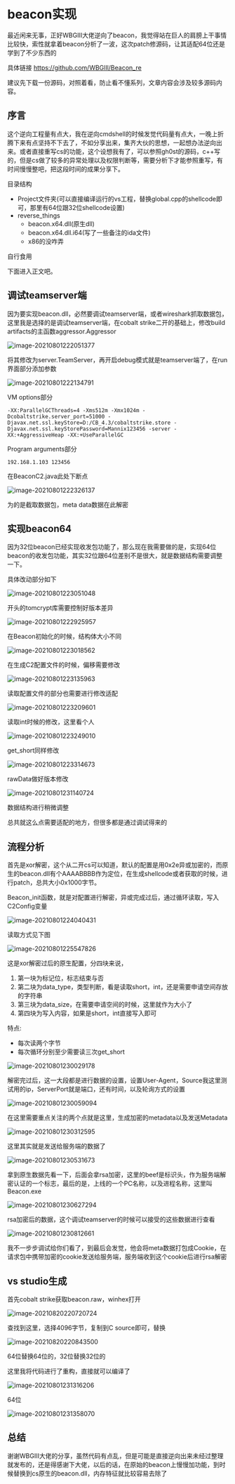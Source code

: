 # beacon实现

最近闲来无事，正好WBGIII大佬逆向了beacon，我觉得站在巨人的肩膀上干事情比较快，索性就拿着beacon分析了一波，这次patch修源码，让其适配64位还是学到了不少东西的

具体链接 https://github.com/WBGlIl/Beacon_re

建议先下载一份源码，对照着看，防止看不懂系列，文章内容会涉及较多源码内容。

## 序言

这个逆向工程量有点大，我在逆向cmdshell的时候发觉代码量有点大，一晚上折腾下来有点坚持不下去了，不如分享出来，集齐大伙的思想，一起想办法逆向出来。或者直接重写cs的功能，这个设想我有了，可以参照gh0st的源码，c++写的，但是cs做了较多的异常处理以及权限判断等，需要分析下才能参照重写，有时间慢慢整吧，把这段时间的成果分享下。

目录结构

- Project文件夹(可以直接编译运行的vs工程，替换global.cpp的shellcode即可，那里有64位跟32位shellcode设置)
- reverse_things
  - beacon.x64.dll(原生dll)
  - beacon.x64.dll.i64(写了一些备注的ida文件)
  - x86的没咋弄

自行食用



下面进入正文吧。



## 调试teamserver端

因为要实现beacon.dll，必然要调试teamserver端，或者wireshark抓取数据包，这里我是选择的是调试teamserver端，在cobalt strike二开的基础上，修改build artifacts的主函数aggressor.Aggressor

![image-20210801222051377](imgs/beacon_imple/image-20210801222051377.png)

将其修改为server.TeamServer，再开启debug模式就是teamserver端了，在run界面部分添加参数

![image-20210801222134791](imgs/beacon_imple/image-20210801222134791.png)

VM options部分

```
-XX:ParallelGCThreads=4 -Xms512m -Xmx1024m -Dcobaltstrike.server_port=51000 -Djavax.net.ssl.keyStore=D:/CB_4.3/cobaltstrike.store -Djavax.net.ssl.keyStorePassword=Mannix123456 -server -XX:+AggressiveHeap -XX:+UseParallelGC
```

Program arguments部分

```
192.168.1.103 123456
```

在BeaconC2.java此处下断点

![image-20210801222326137](imgs/beacon_imple/image-20210801222326137.png)

为的是截取数据包，meta data数据在此解密

## 实现beacon64

因为32位beacon已经实现收发包功能了，那么现在我需要做的是，实现64位beacon的收发包功能，其实32位跟64位差别不是很大，就是数据结构需要调整一下。

具体改动部分如下

![image-20210801223051048](imgs/beacon_imple/image-20210801223051048.png)

开头的tomcrypt库需要控制好版本差异



![image-20210801222925957](imgs/beacon_imple/image-20210801222925957.png)

在Beacon初始化的时候，结构体大小不同

![image-20210801223018562](imgs/beacon_imple/image-20210801223018562.png)

在生成C2配置文件的时候，偏移需要修改

![image-20210801223135963](imgs/beacon_imple/image-20210801223135963.png)

读取配置文件的部分也需要进行修改适配

![image-20210801223209601](imgs/beacon_imple/image-20210801223209601.png)

读取int时候的修改，这里看个人

![image-20210801223249010](./imgs/beacon_imple/image-20210801223249010.png)

get_short同样修改

![image-20210801223314673](imgs/beacon_imple/image-20210801223314673.png)

rawData做好版本修改

![image-20210801231140724](imgs/beacon_imple/image-20210801231140724.png)

数据结构进行稍微调整



总共就这么点需要适配的地方，但很多都是通过调试得来的

## 流程分析

首先是xor解密，这个从二开cs可以知道，默认的配置是用0x2e异或加密的，而原生的beacon.dll有个AAAABBBB作为定位，在生成shellcode或者获取的时候，进行patch，总共大小0x1000字节。



Beacon_init函数，就是对配置进行解密，异或完成过后，通过循环读取，写入C2Config变量

![image-20210801224040431](imgs/beacon_imple/image-20210801224040431.png)

读取方式见下图

![image-20210801225547826](imgs/beacon_imple/image-20210801225547826.png)

这是xor解密过后的原生配置，分四块来说，

1. 第一块为标记位，标志结束与否
2. 第二块为data_type，类型判断，看是读取short，int，还是需要申请空间存放的字符串
3. 第三块为data_size，在需要申请空间的时候，这里就作为大小了
4. 第四块为写入内容，如果是short，int直接写入即可

特点:

- 每次读两个字节
- 每次循环分别至少需要读三次get_short



![image-20210801230029178](imgs/beacon_imple/image-20210801230029178.png)

解密完过后，这一大段都是进行数据的设置，设置User-Agent，Source我这里测试用的ip，ServerPort就是端口，还有时间，以及轮询方式的设置

![image-20210801230059094](imgs/beacon_imple/image-20210801230059094.png)

在这里需要重点关注的两个点就是这里，生成加密的metadata以及发送Metadata

![image-20210801230312595](imgs/beacon_imple/image-20210801230312595.png)

这里其实就是发送给服务端的数据了

![image-20210801230531673](imgs/beacon_imple/image-20210801230531673.png)

拿到原生数据先看一下，后面会拿rsa加密，这里的beef是标识头，作为服务端解密认证的一个标志，最后的是，上线的一个PC名称，以及进程名称，这里叫Beacon.exe

![image-20210801230627294](imgs/beacon_imple/image-20210801230627294.png)

rsa加密后的数据，这个调试teamserver的时候可以接受的这些数据进行查看

![image-20210801230812661](imgs/beacon_imple/image-20210801230812661.png)

我不一步步调试给你们看了，到最后会发觉，他会将meta数据打包成Cookie，在请求包中携带加密的cookie发送给服务端，服务端收到这个cookie后进行rsa解密

## vs studio生成

首先cobalt strike获取beacon.raw，winhex打开

![image-20210820220720724](imgs/beacon_imple/image-20210820220720724.png)

查找到这里，选择4096字节，复制到C source即可，替换

![image-20210820220843500](imgs/beacon_imple/image-20210820220843500.png)

64位替换64位的，32位替换32位的



这里我将代码进行了重构，直接就可以编译了

![image-20210801231316206](imgs/beacon_imple/image-20210801231316206.png)

64位

![image-20210801231358070](imgs/beacon_imple/image-20210801231358070.png)

## 总结

谢谢WBGIII大佬的分享，虽然代码有点乱，但是可能是直接逆向出来未经过整理就发布的，还是得感谢下大佬，以后的话，在原始的beacon上慢慢加功能，到时候替换到cs原生的beacon.dll，内存特征就比较容易去除了

